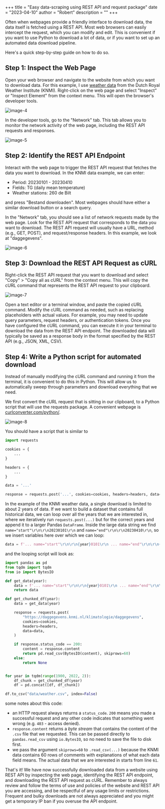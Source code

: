 +++
title = "Easy data-scraping using REST API and request package"
date = "2023-04-10"
author = "Robert"
description = ""
+++

Often when webpages provide a friendly interface to download data, the data itself is fetched using a REST API. Most web browsers can easily intercept the request, which you can modify and edit. This is convenient if you want to use Python to download a lot of data, or if you want to set up an automated data download pipeline.

Here's a quick step-by-step guide on how to do so.

## Step 1: Inspect the Web Page
Open your web browser and navigate to the website from which you want to download data. For this example, I use [weather data](https://daggegevens.knmi.nl/klimatologie/daggegevens) from the Dutch Royal Weather Institute (KNMI). 
Right-click on the web page and select "Inspect" or "Inspect Element" from the context menu. This will open the browser's developer tools.

![image-4](images/image-4.png)

In the developer tools, go to the "Network" tab. This tab allows you to monitor the network activity of the web page, including the REST API requests and responses. 

![image-5](images/image-5.png)

## Step 2: Identify the REST API Endpoint

Interact with the web page to trigger the REST API request that fetches the data you want to download. In the KNMI data example, we can enter:

- Period: 20230101 - 20230410
- Fields: TG (daily mean temperature)
- Weather stations: 260 de Bilt

and press "Bestand downloaden". Most webpages should have either a similar download button or a search query. 

In the "Network" tab, you should see a list of network requests made by the web page. Look for the REST API request that corresponds to the data you want to download. The REST API request will usually have a URL, method (e.g., GET, POST), and request/response headers. In this example, we look at "daggegevens".

![image-6](images/image-6.png)


## Step 3: Download the REST API Request as cURL

Right-click the REST API request that you want to download and select "Copy" > "Copy all as cURL" from the context menu. This will copy the cURL command that represents the REST API request to your clipboard.

![image-7](images/image-7.png)

Open a text editor or a terminal window, and paste the copied cURL command.
Modify the cURL command as needed, such as replacing placeholders with actual values. For example, you may need to update query parameters, request headers, or authentication tokens.
Once you have configured the cURL command, you can execute it in your terminal to download the data from the REST API endpoint. The downloaded data will typically be saved as a response body in the format specified by the REST API (e.g., JSON, XML, CSV).

## Step 4: Write a Python script for automated download

Instead of manually modifying the cURL command and running it from the terminal, it is convenient to do this in Python. This will allow us to automatically sweep through parameters and download everything that we need.

We first convert the cURL request that is sitting in our clipboard, to a Python script that will use the requests package. A convenient webpage is [curlconverter.com/python/](https://curlconverter.com/python/). 

![image-8](images/image-8.png)

You should have a script that is similar to

```python
import requests

cookies = {
    ...
}

headers = {
    ...
}

data = '...'

response = requests.post('...', cookies=cookies, headers=headers, data=data)
```

In the example of the KNMI weather data, a single download is limited to about 2 years of data. If we want to build a dataset that contains full historical data, we can loop over all the years that we are interested in, where we iteratively run `requests.post(...)` but for the correct years and append it to a larger Pandas `DataFrame`. Inside the large data string we find `name="start"\r\n\r\n20230101\r\n` and `name="end"\r\n\r\n20230410\r\n`, so we insert variables here over which we can loop:

```python
data = f'... name="start"\r\n\r\n{year}0101\r\n ... name="end"\r\n\r\n{year+2}1231\r\n ...'
```

and the looping script will look as:

```python
import pandas as pd
from tqdm import tqdm
from io import BytesIO

def get_data(year):
    data = f'... name="start"\r\n\r\n{year}0101\r\n ... name="end"\r\n\r\n{year+2}1231\r\n ...'
    return data

def get_chunked_df(year):
    data = get_data(year)

    response = requests.post(
        "https://daggegevens.knmi.nl/klimatologie/daggegevens",
        cookies=cookies,
        headers=headers,
        data=data,
    )

    if response.status_code == 200:
        content = response.content
        return pd.read_csv(BytesIO(content), skiprows=60)
    else:
        return None


for year in tqdm(range(1900, 2022, 2)):
    df_chunk = get_chunked_df(year)
    df = pd.concat([df, df_chunk])

df.to_csv("data/weather.csv", index=False)
```

some notes about this code:

- an HTTP request always returns a `status_code`. `200` means you made a successful request and any other code indicates that something went wrong (e.g. `403` - access denied).
- `response.content` returns a *byte stream* that contains the content of the `.csv` file that we requested. This can be passed directly to `pandas.read_csv` using `io.BytesIO`, so no need to save the file to disk first.
- we pass the argument `skiprows=60` to `.read_csv(...)` because the KNMI data contains 60 rows of comments with explanations of what each data field means. The actual data that we are interested in starts from line `61`. 

That's it! We have now successfully downloaded data from a website using REST API by inspecting the web page, identifying the REST API endpoint, and downloading the REST API request as cURL. Remember to always review and follow the terms of use and policies of the website and REST API you are accessing, and be respectful of any usage limits or restrictions. Frequent and bulky downloads are not always appreciated and you might get a temporary IP ban if you overuse the API endpoint. 